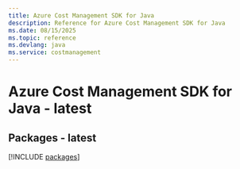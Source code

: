 ```yaml
---
title: Azure Cost Management SDK for Java
description: Reference for Azure Cost Management SDK for Java
ms.date: 08/15/2025
ms.topic: reference
ms.devlang: java
ms.service: costmanagement
---
```

# Azure Cost Management SDK for Java - latest
## Packages - latest
[!INCLUDE [packages](cost-management-index.md)]